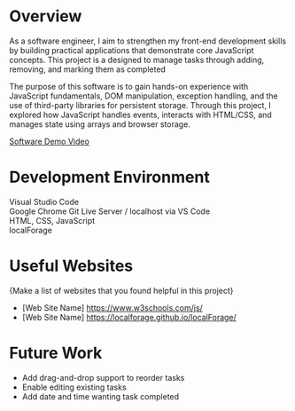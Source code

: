 # Overview

As a software engineer, I aim to strengthen my front-end development skills by building practical applications that demonstrate core JavaScript concepts. This project is a designed to manage tasks through adding, removing, and marking them as completed

The purpose of this software is to gain hands-on experience with JavaScript fundamentals, DOM manipulation, exception handling, and the use of third-party libraries for persistent storage. Through this project, I explored how JavaScript handles events, interacts with HTML/CSS, and manages state using arrays and browser storage.

[Software Demo Video](https://youtu.be/cHjkfFEY0Q0)

# Development Environment

Visual Studio Code  
 Google Chrome
Git
Live Server / localhost via VS Code  
 HTML, CSS, JavaScript  
 localForage

# Useful Websites

{Make a list of websites that you found helpful in this project}

- [Web Site Name] https://www.w3schools.com/js/
- [Web Site Name] https://localforage.github.io/localForage/

# Future Work

- Add drag-and-drop support to reorder tasks
- Enable editing existing tasks
- Add date and time wanting task completed
